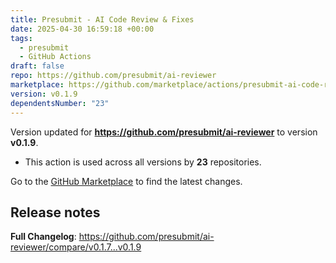 ```yaml
---
title: Presubmit - AI Code Review & Fixes
date: 2025-04-30 16:59:18 +00:00
tags:
  - presubmit
  - GitHub Actions
draft: false
repo: https://github.com/presubmit/ai-reviewer
marketplace: https://github.com/marketplace/actions/presubmit-ai-code-review-fixes
version: v0.1.9
dependentsNumber: "23"
---
```



Version updated for **https://github.com/presubmit/ai-reviewer** to version **v0.1.9**.
- This action is used across all versions by **23** repositories.

Go to the [GitHub Marketplace](https://github.com/marketplace/actions/presubmit-ai-code-review-fixes) to find the latest changes.

## Release notes

**Full Changelog**: https://github.com/presubmit/ai-reviewer/compare/v0.1.7...v0.1.9
